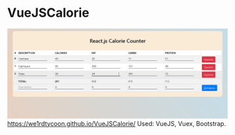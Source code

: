 # VueJSCalorie
![Image alt](https://github.com/we1rdTycoon/VueJSCalorie/raw/master/Безымянный.png)
https://we1rdtycoon.github.io/VueJSCalorie/
Used: VueJS, Vuex, Bootstrap.
